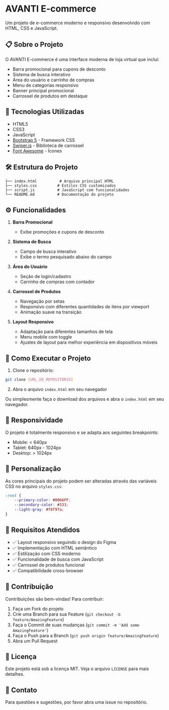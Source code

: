 # AVANTI E-commerce

Um projeto de e-commerce moderno e responsivo desenvolvido com HTML, CSS e JavaScript.

## 📋 Sobre o Projeto

O AVANTI E-commerce é uma interface moderna de loja virtual que inclui:
- Barra promocional para cupons de desconto
- Sistema de busca interativo
- Área do usuário e carrinho de compras
- Menu de categorias responsivo
- Banner principal promocional
- Carrossel de produtos em destaque

## 🚀 Tecnologias Utilizadas

- HTML5
- CSS3
- JavaScript
- [Bootstrap 5](https://getbootstrap.com/) - Framework CSS
- [Swiper.js](https://swiperjs.com/) - Biblioteca de carrossel
- [Font Awesome](https://fontawesome.com/) - Ícones

## 🛠️ Estrutura do Projeto

```
├── index.html          # Arquivo principal HTML
├── styles.css         # Estilos CSS customizados
├── script.js          # JavaScript com funcionalidades
└── README.md          # Documentação do projeto
```

## ⚙️ Funcionalidades

1. **Barra Promocional**
   - Exibe promoções e cupons de desconto

2. **Sistema de Busca**
   - Campo de busca interativo
   - Exibe o termo pesquisado abaixo do campo

3. **Área do Usuário**
   - Seção de login/cadastro
   - Carrinho de compras com contador

4. **Carrossel de Produtos**
   - Navegação por setas
   - Responsivo com diferentes quantidades de itens por viewport
   - Animação suave na transição

5. **Layout Responsivo**
   - Adaptação para diferentes tamanhos de tela
   - Menu mobile com toggle
   - Ajustes de layout para melhor experiência em dispositivos móveis

## 🚦 Como Executar o Projeto

1. Clone o repositório:
```bash
git clone [URL_DO_REPOSITÓRIO]
```

2. Abra o arquivo `index.html` em seu navegador

Ou simplesmente faça o download dos arquivos e abra o `index.html` em seu navegador.

## 📱 Responsividade

O projeto é totalmente responsivo e se adapta aos seguintes breakpoints:
- Mobile: < 640px
- Tablet: 640px - 1024px
- Desktop: > 1024px

## 🎨 Personalização

As cores principais do projeto podem ser alteradas através das variáveis CSS no arquivo `styles.css`:

```css
:root {
    --primary-color: #0066FF;
    --secondary-color: #333;
    --light-gray: #f8f9fa;
}
```

## 📝 Requisitos Atendidos

- ✅ Layout responsivo seguindo o design do Figma
- ✅ Implementação com HTML semântico
- ✅ Estilização com CSS moderno
- ✅ Funcionalidade de busca com JavaScript
- ✅ Carrossel de produtos funcional
- ✅ Compatibilidade cross-browser

## 🤝 Contribuição

Contribuições são bem-vindas! Para contribuir:

1. Faça um Fork do projeto
2. Crie uma Branch para sua Feature (`git checkout -b feature/AmazingFeature`)
3. Faça o Commit de suas mudanças (`git commit -m 'Add some AmazingFeature'`)
4. Faça o Push para a Branch (`git push origin feature/AmazingFeature`)
5. Abra um Pull Request

## 📄 Licença

Este projeto está sob a licença MIT. Veja o arquivo `LICENSE` para mais detalhes.

## 📧 Contato

Para questões e sugestões, por favor abra uma issue no repositório. 